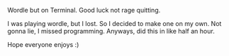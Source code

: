 Wordle but on Terminal. Good luck not rage quitting. 

I was playing wordle, but I lost. So I decided to make one on my own. Not gonna lie, I missed programming. Anyways, did this in like half an hour.

Hope everyone enjoys :)
